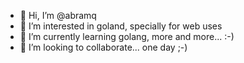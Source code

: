 - 👋 Hi, I’m @abramq
- 👀 I’m interested in goland, specially for web uses
- 🌱 I’m currently learning golang, more and more... :-)
- 💞️ I’m looking to collaborate... one day ;-)

<!---
abramq/abramq is a ✨ special ✨ repository because its `README.md` (this file) appears on your GitHub profile.
You can click the Preview link to take a look at your changes.
--->

